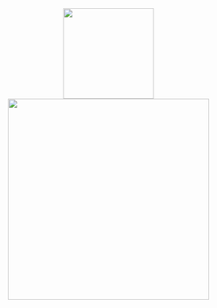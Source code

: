 <div align="center">
  <a href="https://github.com/rafaballerini">
  <img height="180em" src="https://github-readme-stats.vercel.app/api?username=Miopiaa&show_icons=true&theme=material-palenight&include_all_commits=true&count_private=true"/>
  <img width="400em" src="https://github-readme-stats.vercel.app/api/top-langs/?username=Miopiaa&layout=compact&langs_count=7&theme=cobalt"/>
</div>
